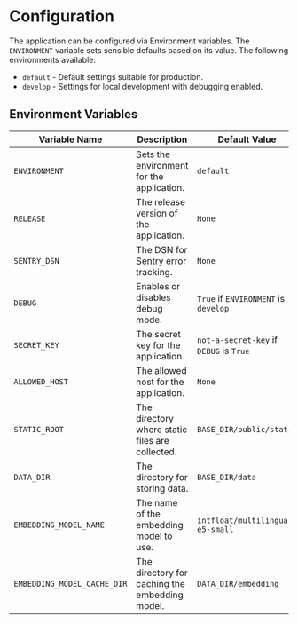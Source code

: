# Configuration

The application can be configured via Environment variables. The `ENVIRONMENT` variable sets sensible defaults based on its value. The following environments available:

  * `default` - Default settings suitable for production.
  * `develop` - Settings for local development with debugging enabled.

## Environment Variables

| Variable Name                      | Description                                         | Default Value                          |
|------------------------------------|-----------------------------------------------------|----------------------------------------|
| `ENVIRONMENT`                      | Sets the environment for the application.           | `default`                              |
| `RELEASE`                          | The release version of the application.             | `None`                                 |
| `SENTRY_DSN`                       | The DSN for Sentry error tracking.                  | `None`                                 |
| `DEBUG`                            | Enables or disables debug mode.                     | `True` if `ENVIRONMENT` is `develop`   |
| `SECRET_KEY`                       | The secret key for the application.                 | `not-a-secret-key` if `DEBUG` is `True`|
| `ALLOWED_HOST`                     | The allowed host for the application.               | `None`                                 |
| `STATIC_ROOT`                      | The directory where static files are collected.     | `BASE_DIR/public/static`               |
| `DATA_DIR`                         | The directory for storing data.                     | `BASE_DIR/data`                        |
| `EMBEDDING_MODEL_NAME`             | The name of the embedding model to use.             | `intfloat/multilingual-e5-small`       |
| `EMBEDDING_MODEL_CACHE_DIR`        | The directory for caching the embedding model.      | `DATA_DIR/embedding`                   |
